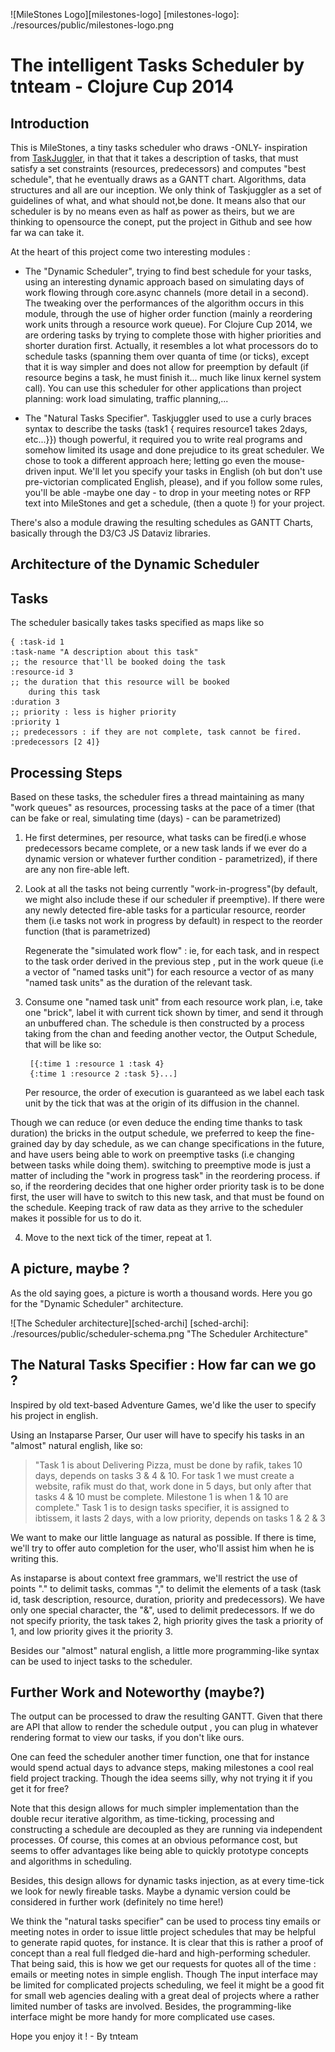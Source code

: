 
![MileStones Logo][milestones-logo]
[milestones-logo]: ./resources/public/milestones-logo.png

The intelligent Tasks Scheduler by tnteam - Clojure Cup 2014
=========================================================================

Introduction
------------

This is MileStones, a tiny tasks scheduler who draws -ONLY-
inspiration from [TaskJuggler](http://www.taskjuggler.org), in that
that it takes a description of tasks, that must satisfy a set
constraints (resources, predecessors) and computes "best schedule",
that he eventually draws as a GANTT chart. Algorithms, data structures
and all are our inception. We only think of Taskjuggler as a set of
guidelines of what, and what should not,be done. It means also that
our scheduler is by no means even as half as power as theirs, but we
are thinking to opensource the conept, put the project in Github and
see how far wa can take it.

At the heart of this project come two interesting modules :

- The "Dynamic Scheduler", trying to find best schedule for your
  tasks, using an interesting dynamic approach based on simulating
  days of work flowing through core.async channels (more detail in a
  second). The tweaking over the performances of the algorithm occurs
  in this module, through the use of higher order function (mainly a
  reordering work units through a resource work queue). For Clojure
  Cup 2014, we are ordering tasks by trying to complete those with
  higher priorities and shorter duration first. Actually, it resembles
  a lot what processors do to schedule tasks (spanning them over
  quanta of time (or ticks), except that it is way simpler and does
  not allow for preemption by default (if resource begins a task, he
  must finish it... much like linux kernel system call). You
  can use this scheduler for other applications than project planning:
  work load simulating, traffic planning,...
  
- The "Natural Tasks Specifier". Taskjuggler used to use a curly
  braces syntax to describe the tasks (task1 { requires resource1
  takes 2days, etc...}}) though powerful, it required you to write
  real programs and somehow limited its usage and done prejudice to
  its great scheduler. We chose to took a different approach here;
  letting go even the mouse-driven input. We'll let you specify your
  tasks in English (oh but don't use pre-victorian complicated
  English, please), and if you follow some rules, you'll be able
  -maybe one day - to drop in your meeting notes or RFP text into
  MileStones and get a schedule, (then a quote !) for your project.

There's also a module drawing the resulting schedules as GANTT Charts, basically
through the D3/C3 JS Dataviz libraries.

Architecture of the Dynamic Scheduler
----------------------------

## Tasks
The scheduler basically takes tasks specified as maps like so

	{ :task-id 1 
	:task-name "A description about this task"
	;; the resource that'll be booked doing the task
	:resource-id 3 
	;; the duration that this resource will be booked
		during this task
	:duration 3  
	;; priority : less is higher priority
	:priority 1
	;; predecessors : if they are not complete, task cannot be fired.
	:predecessors [2 4]}

## Processing Steps

Based on these tasks, the scheduler fires a thread maintaining as many
"work queues" as resources, processing tasks at the pace of a timer
(that can be fake or real, simulating time (days) - can be
parametrized)

1. He first determines, per resource, what tasks can be fired(i.e
   whose predecessors became complete, or a new task lands if we ever
   do a dynamic version or whatever further condition - parametrized),
   if there are any non fire-able left.

2. Look at all the tasks not being currently "work-in-progress"(by
   default, we might also include these if our scheduler if
   preemptive). If there were any newly detected fire-able tasks for a
   particular resource, reorder them (i.e tasks not work in progress
   by default) in respect to the reorder function (that is
   parametrized)

   Regenerate the "simulated work flow" : ie, for each task, and in
   respect to the task order derived in the previous step , put in the
   work queue (i.e a vector of "named tasks unit") for each resource a
   vector of as many "named task units" as the duration of the
   relevant task.

3. Consume one "named task unit" from each resource work plan, i.e,
   take one "brick", label it with current tick shown by timer, and
   send it through an unbuffered chan. The schedule is then
   constructed by a process taking from the chan and feeding 
   another vector, the Output Schedule, that will be like so:
   
		[{:time 1 :resource 1 :task 4}
		{:time 1 :resource 2 :task 5}...]


	Per resource, the order of execution is guaranteed as we label
    each task unit by the tick that was at the origin of its diffusion
    in the channel.

Though we can reduce (or even deduce the ending time thanks to
	task duration) the bricks in the output schedule, we preferred to
	keep the fine-grained day by day schedule, as we can change
	specifications in the future, and have users being able to work on
	preemptive tasks (i.e changing between tasks while doing
	them). switching to preemptive mode is just a matter of including
	the "work in progress task" in the reordering process. if so, if
	the reordering decides that one higher order priority task is to
	be done first, the user will have to switch to this new task, and
	that must be found on the schedule. Keeping track of raw data as
	they arrive to the scheduler makes it possible for us to do it.

4. Move to the next tick of the timer, repeat at 1.

## A picture, maybe ?
As the old saying goes, a picture is worth a thousand words. Here you
go for the "Dynamic Scheduler" architecture.

![The Scheduler architecture][sched-archi]
[sched-archi]: ./resources/public/scheduler-schema.png "The Scheduler Architecture"

The Natural Tasks Specifier : How far can we go ?
----------------------------------------------------

Inspired by old text-based Adventure Games, we'd like the user to
specify his project in english.

Using an Instaparse Parser, Our user will have to specify his tasks in
an "almost" natural english, like so:

>"Task 1 is about Delivering Pizza, must be done by rafik, takes 10
>days, depends on tasks 3 & 4 & 10. For task 1 we must create a website, rafik must do that, work done in 5
>days, but only after that tasks 4 & 10 must be complete. Milestone 1
>is when 1 & 10 are complete."
>Task 1 is to design tasks specifier, it is assigned to ibtissem, it lasts 2 days, with a low priority, depends on tasks 1 & 2 & 3

We want to make our little language as natural as possible. If there
is time, we'll try to offer auto completion for the user, who'll
assist him when he is writing this.

As instaparse is about context free grammars, we'll restrict the use
of points "." to delimit tasks, commas "," to delimit the elements of a
task (task id, task description, resource, duration, priority and
predecessors). We have only one special character, the "&", used to
delimit predecessors. If we do not specify priority, the task takes 2,
high priority gives the task a priority of 1, and low priority gives
it the priority 3.

Besides our "almost" natural english, a little more programming-like
syntax can be used to inject tasks to the scheduler.

Further Work and Noteworthy (maybe?)
------------------------------------

The output can be processed to draw the resulting GANTT. Given that
there are API that allow to render the schedule output , you can plug
in whatever rendering format to view our tasks, if you don't like
ours.

One can feed the scheduler another timer function, one that for
instance would spend actual days to advance steps, making milestones a
cool real field project tracking. Though the idea seems silly, why not
trying it if you get it for free?

Note that this design allows for much simpler implementation than the
double recur iterative algorithm, as time-ticking, processing and
constructing a schedule are decoupled as they are running via
independent processes. Of course, this comes at an obvious peformance
cost, but seems to offer advantages like being able to quickly
prototype concepts and algorithms in scheduling.

Besides, this design allows for dynamic tasks injection, as at every
time-tick we look for newly fireable tasks. Maybe a dynamic version
could be considered in further work (definitely no time here!)

We think the "natural tasks specifier" can be used to process tiny
emails or meeting notes in order to issue little project schedules
that may be helpful to generate rapid quotes, for instance.  It is
clear that this is rather a proof of concept than a real full fledged
die-hard and high-performing scheduler. That being said, this is how
we get our requests for quotes all of the time : emails or meeting
notes in simple english. Though The input interface may be limited for
complicated projects scheduling, we feel it might be a good fit for
small web agencies dealing with a great deal of projects where a
rather limited number of tasks are involved. Besides, the
programming-like interface might be more handy for more complicated
use cases.

Hope you enjoy it ! - By tnteam

